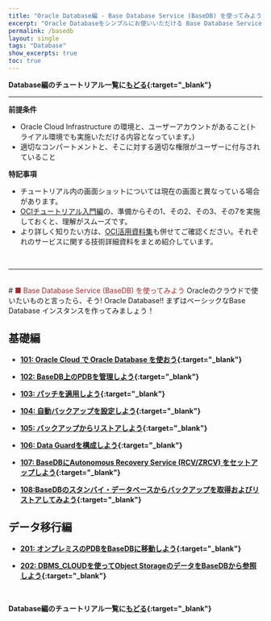 ```yaml
---
title: "Oracle Database編 - Base Database Service (BaseDB) を使ってみよう"
excerpt: "Oracle Databaseをシンプルにお使いいただける Base Database Service (BaseDB)を学ぶチュートリアルです。インスタンスの作成から、運用管理までを一通り体験します。"
permalink: /basedb
layout: single
tags: "Database"
show_excerpts: true
toc: true
---
```

  
**Database編のチュートリアル一覧に[もどる](/ocitutorials/database/){:target="_blank"}**
<br/>

----
**前提条件**  
+ Oracle Cloud Infrastructure の環境と、ユーザーアカウントがあること(トライアル環境でも実施いただける内容となっています。)
+ 適切なコンパートメントと、そこに対する適切な権限がユーザーに付与されていること

**特記事項**  
+ チュートリアル内の画面ショットについては現在の画面と異なっている場合があります。
+ [OCIチュートリアル入門編](/ocitutorials/beginners/)の、準備からその1、その2、その3、その7を実施しておくと、理解がスムーズです。  
+ より詳しく知りたい方は、[OCI活用資料集](https://oracle-japan.github.io/ocidocs/services/database/)も併せてご確認ください。それぞれのサービスに関する技術詳細資料をまとめ紹介しています。
<br/>

----

<br/>
# <span style="color: brown; ">■ Base Database Service (BaseDB) を使ってみよう</span>
Oracleのクラウドで使いたいものと言ったら、そう! Oracle Database!!  
まずはベーシックなBase Database インスタンスを作ってみましょう！

## 基礎編

+ **[101: Oracle Cloud で Oracle Database を使おう](/ocitutorials/basedb/dbcs101-create-db/){:target="_blank"}**

+ **[102: BaseDB上のPDBを管理しよう](/ocitutorials/basedb/dbcs102-managing-pdb/){:target="_blank"}**  

+ **[103: パッチを適用しよう](/ocitutorials/basedb/dbcs103-patch/){:target="_blank"}**  

+ **[104: 自動バックアップを設定しよう](/ocitutorials/basedb/dbcs104-backup/){:target="_blank"}**

+ **[105: バックアップからリストアしよう](/ocitutorials/basedb/dbcs105-restore/){:target="_blank"}**

+ **[106: Data Guardを構成しよう](/ocitutorials/basedb/dbcs106-dataguard/){:target="_blank"}**

+ **[107: BaseDBにAutonomous Recovery Service (RCV/ZRCV) をセットアップしよう](/ocitutorials/basedb/dbcs107-zrcv/){:target="_blank"}**

+ **[108:BaseDBのスタンバイ・データベースからバックアップを取得およびリストアしてみよう](/ocitutorials/basedb/dbcs108-dataguard-standby-bkup/){:target="_blank"}**

## データ移行編

+ **[201: オンプレミスのPDBをBaseDBに移動しよう](/ocitutorials/basedb/dbcs201-pdb-plug/){:target="_blank"}**

+ **[202: DBMS_CLOUDを使ってObject StorageのデータをBaseDBから参照しよう](/ocitutorials/basedb/dbcs202-dbms-cloud/){:target="_blank"}**

<br/>

**Database編のチュートリアル一覧に[もどる](/ocitutorials/database/){:target="_blank"}**
<br/>

<!-- 

## 移行編（公開準備中）
## データ連携編
## 運用管理編
## Livelabsのお勧めコンテンツのご紹介
## ADBに関するよくあるFAQ

  -->  

<br/>
